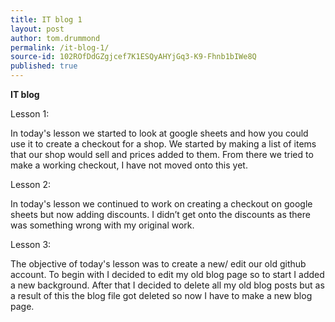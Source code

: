 ```yaml
---
title: IT blog 1
layout: post
author: tom.drummond
permalink: /it-blog-1/
source-id: 102ROfDdGZgjcef7K1ESQyAHYjGq3-K9-Fhnb1bIWe8Q
published: true
---
```

**IT blog**

Lesson 1:

In today's lesson we started to look at google sheets and how you could use it to create a checkout for a shop. We started by making a list of items that our shop would sell and prices added to them. From there we tried to make a working checkout, I have not moved onto this yet.

Lesson 2:

In today's lesson we continued to work on creating a checkout on google sheets but now adding discounts. I didn’t get onto the discounts as there was something wrong with my original work.

Lesson 3:

The objective of today's lesson was to create a new/ edit our old github account. To begin with I decided to edit my old blog page so to start I added a new background. After that I decided to delete all my old blog posts but as a result of this the blog file got deleted so now I have to make a new blog page.

